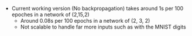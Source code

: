 
- Current working version (No backpropagation) takes around 1s per 100 epoches in a network of (2,15,2)
	- Around 0.08s per 100 epochs in a network of (2, 3, 2)
	- Not scalable to handle far more inputs such as with the MNIST digits
